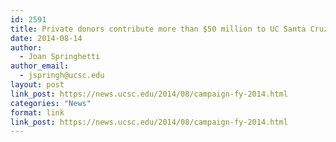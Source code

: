 ```yaml
---
id: 2591
title: Private donors contribute more than $50 million to UC Santa Cruz
date: 2014-08-14
author:
  - Joan Springhetti
author_email:
  - jspringh@ucsc.edu
layout: post
link_post: https://news.ucsc.edu/2014/08/campaign-fy-2014.html
categories: "News"
format: link
link_post: https://news.ucsc.edu/2014/08/campaign-fy-2014.html
---
```

